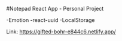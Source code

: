 #Notepad
React App - Personal Project

-Emotion
-react-uuid
-LocalStorage

Link: https://gifted-bohr-e844c6.netlify.app/
